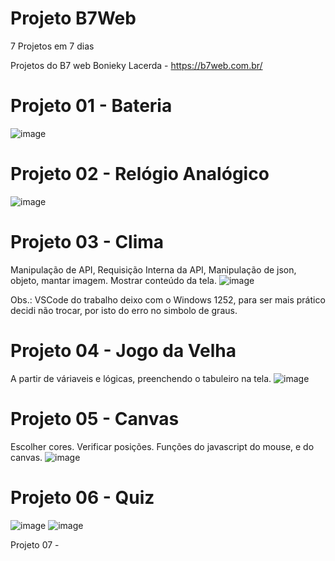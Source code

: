 # Projeto B7Web

7 Projetos em 7 dias 

Projetos do B7 web
Bonieky Lacerda - https://b7web.com.br/

# Projeto 01 - Bateria

![image](https://user-images.githubusercontent.com/1613816/126882285-5c78ab1b-d37e-426c-9fa7-7413c6faeb74.png)


# Projeto 02 - Relógio Analógico

![image](https://user-images.githubusercontent.com/1613816/126882290-cb5806ff-a84c-4450-9dcb-fd193c14c61c.png)

# Projeto 03 - Clima
Manipulação de API, Requisição Interna da API, Manipulação de json, objeto, mantar imagem. Mostrar conteúdo da tela.
![image](https://user-images.githubusercontent.com/1613816/127362082-5376989c-881a-4056-829d-a7e8139f1c8f.png)

Obs.: VSCode do trabalho deixo com o Windows 1252,  para ser mais prático decidi não trocar,  por isto do erro no simbolo de graus.

# Projeto 04 -  Jogo da Velha
A partir de váriaveis e lógicas, preenchendo o tabuleiro na tela.
![image](https://user-images.githubusercontent.com/1613816/128389057-228884c6-271f-496a-99d2-61f66ccde74a.png)



# Projeto 05 - Canvas
Escolher cores. Verificar posições. Funções do javascript do mouse, e do canvas.
![image](https://user-images.githubusercontent.com/1613816/128638311-1836a0a6-62a1-42b2-a68f-0a6546f9db17.png)


# Projeto 06 - Quiz
![image](https://user-images.githubusercontent.com/1613816/129488615-69b0c7f0-c81c-4fe3-a343-d3abefafb3b6.png) ![image](https://user-images.githubusercontent.com/1613816/129488631-41b03f0e-a885-4636-8762-a51d372d7161.png)



Projeto 07 - 

